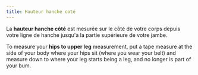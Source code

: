 ```yaml
---
title: Hauteur hanche coté
---
```


La **hauteur hanche côté** est mesurée sur le côté de votre corps depuis votre ligne de hanche jusqu'à la partie supérieure de votre jambe.

To measure your **hips to upper leg** measurement, put a tape measure at the side of your body where your hips sit (where you wear your belt) and measure down to where your leg starts being a leg, and no longer is part of your bum.
